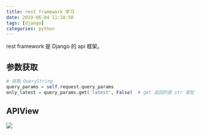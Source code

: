 ```yaml
---
title: rest framework 学习
date: 2019-06-04 11:18:50
tags: [django]
categories: python
---
```


rest framework 是 Django 的 api 框架。

<!-- more -->

## 参数获取

```python
# 获取 QueryString
query_params = self.request.query_params
only_latest = query_params.get('latest', False)  # get 返回的是 str 类型
```



## APIView

![](APIView.png)

